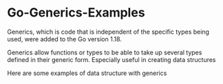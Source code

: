 # Go-Generics-Examples

Generics, which is code that is independent of the specific types being used, were added to the Go version 1.18.

Generics allow functions or types to be able to take up several types defined in their generic form. Especially useful in creating data structures

Here are some examples of data structure with generics
